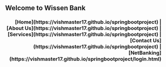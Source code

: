 ## Welcome to Wissen Bank 


<h3 align="right">[Home](https://vishmaster17.github.io/springbootproject) | [About Us](https://vishmaster17.github.io/springbootproject) | [Services](https://vishmaster17.github.io/springbootproject) | [Contact Us](https://vishmaster17.github.io/springbootproject) | [NetBanking](https://vishmaster17.github.io/springbootproject/login.html)</h3>
